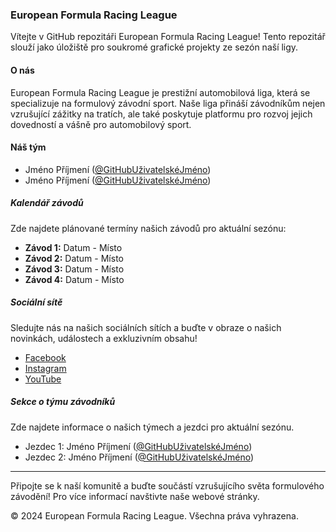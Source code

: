 ### European Formula Racing League

Vítejte v GitHub repozitáři European Formula Racing League! Tento repozitář slouží jako úložiště pro soukromé grafické projekty ze sezón naší ligy.

#### O nás

European Formula Racing League je prestižní automobilová liga, která se specializuje na formulový závodní sport. Naše liga přináší závodníkům nejen vzrušující zážitky na tratích, ale také poskytuje platformu pro rozvoj jejich dovedností a vášně pro automobilový sport.

#### Náš tým

- Jméno Příjmení ([@GitHubUživatelskéJméno](odkaz_na_profil))
- Jméno Příjmení ([@GitHubUživatelskéJméno](odkaz_na_profil))

##### Kalendář závodů

Zde najdete plánované termíny našich závodů pro aktuální sezónu:

- **Závod 1:** Datum - Místo
- **Závod 2:** Datum - Místo
- **Závod 3:** Datum - Místo
- **Závod 4:** Datum - Místo

##### Sociální sítě

Sledujte nás na našich sociálních sítích a buďte v obraze o našich novinkách, událostech a exkluzivním obsahu!

- [Facebook](odkaz)
- [Instagram](odkaz)
- [YouTube](odkaz)

##### Sekce o týmu závodníků

Zde najdete informace o našich týmech a jezdci pro aktuální sezónu.

- Jezdec 1: Jméno Příjmení ([@GitHubUživatelskéJméno](odkaz_na_profil))
- Jezdec 2: Jméno Příjmení ([@GitHubUživatelskéJméno](odkaz_na_profil))

---

Připojte se k naší komunitě a buďte součástí vzrušujícího světa formulového závodění! Pro více informací navštivte naše webové stránky.

© 2024 European Formula Racing League. Všechna práva vyhrazena.
